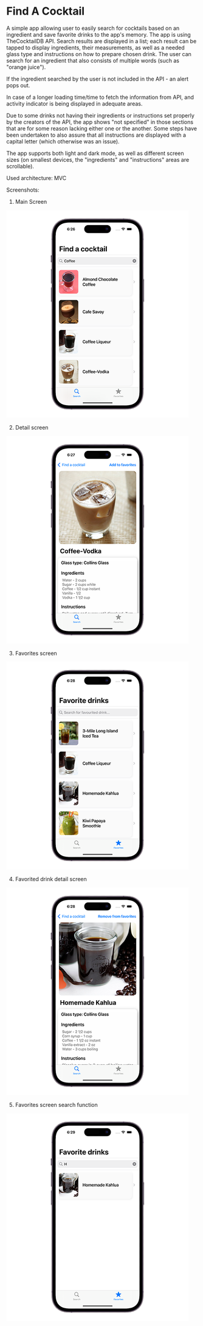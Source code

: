 
# Find A Cocktail

A simple app allowing user to easily search for cocktails based on an ingredient and save favorite drinks to the app's memory.
The app is using TheCocktailDB API. Search results are displayed in a list; each result can be tapped
to display ingredients, their measurements, as well as a needed glass type and instructions on how to prepare chosen drink.
The user can search for an ingredient that also consists of multiple words (such as "orange juice").

If the ingredient searched by the user is not included in the API - an alert pops out.

In case of a longer loading time/time to fetch the information from API, and activity indicator is being displayed in adequate areas.

Due to some drinks not having their ingredients or instructions set properly by the creators of the API, the app shows "not specified" in those sections
that are for some reason lacking either one or the another. Some steps have been undertaken to also assure that all instructions are displayed with a capital letter (which otherwise was an issue).

The app supports both light and dark mode, as well as different screen sizes (on smallest devices, the "ingredients" and "instructions" areas are scrollable).

Used architecture: MVC



Screenshots:

1. Main Screen 

![](/Screenshots/1%20DRINK%20NEW.png)

2. Detail screen

![](/Screenshots/4%20DRINK%20NEW.png)

3. Favorites screen

![](/Screenshots/2%20DRINK%20NEW.png)

4. Favorited drink detail screen

![](/Screenshots/3%20DRINK%20NEW.png)

5. Favorites screen search function

![](Screenshots/5%20DRINK%20NEW.png)
